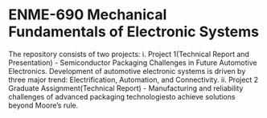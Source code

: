 # ENME-690 Mechanical Fundamentals of Electronic Systems
The repository consists of two projects:
i. Project 1(Technical Report and Presentation) - Semiconductor Packaging Challenges in Future Automotive Electronics. Development  of  automotive  electronic  systems  is  driven  by  three  major  trend:  Electrification,  Automation, and Connectivity.
ii. Project 2 Graduate Assignment(Technical Report) - Manufacturing and reliability challenges of advanced packaging technologiesto achieve solutions beyond Moore’s rule. 
    
